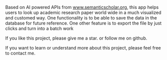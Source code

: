 Based on AI powered APIs from www.semanticscholar.org, this app helps users to look up academic research paper world wide in a much visualized and customed way. One functionality is to be able to save the data in the database for future reference. One other feature is to export the file by just clicks and turn into a batch work

If you like this project, please give me a star.
or follow me on github.

If you want to learn or understand more about this project, 
please feel free to contact me.